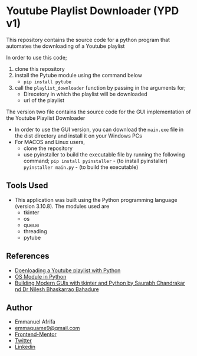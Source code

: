 # Youtube Playlist Downloader (YPD v1)

This repository contains the source code for a python program that automates the downloading of a Youtube playlist

In order to use this code;
1. clone this repository
1. install the Pytube module using the command below
    - ```pip install pytube```
1. call the ```playlist_downloader``` function by passing in the arguments for;
    - Direcetory in which the playlist will be downloaded
    - url of the playlist

The version two file contains the source code for the GUI implementation of the Youtube Playlist Downloader
- In order to use the GUI version, you can download the ```main.exe``` file in the dist directory and install it on your Windows PCs
- For MACOS and Linux users,
    - clone the repository
    - use pyinstaller to build the executable file by running the following command;
        ```pip install pyinstaller``` - (to install pyinstaller)
        ```pyinstaller main.py``` - (to build the executable)

## Tools Used
-  This application was built using the Python programming language (version 3.10.8). The modules used are
    - tkinter
    - os
    - queue
    - threading
    - pytube
    

## References
- [Doenloading a Youtube playlist with Python](https://x.com/clcoding/status/1801801848304640129)
- [OS Module in Python](https://www.geeksforgeeks.org/os-module-python-examples/)
- [Building Modern GUIs with tkinter and Python by Saurabh Chandrakar nd Dr Nilesh Bhaskarrao Bahadure](https://www.bing.com/ck/a?!&&p=d61167f3e6f2360cJmltdHM9MTcxODQ5NjAwMCZpZ3VpZD0zODg3OGRmNC0zZTU3LTZiNTUtM2U1MC05ZTA3M2ZlYzZhNjAmaW5zaWQ9NTE4Mw&ptn=3&ver=2&hsh=3&fclid=38878df4-3e57-6b55-3e50-9e073fec6a60&psq=building+modern+guis+with+tkinter+and+python+saurabh+chandrakar&u=a1aHR0cHM6Ly9hcmNoaXZlLm9yZy9kZXRhaWxzL2J1aWxkaW5nLW1vZGVybi1ndWlzLXdpdGgtdGtpbnRlci1hbmQtcHl0aG9uLTIwMjM&ntb=1)


## Author
- Emmanuel Afrifa
- [emmaquame9@gmail.com](mailto:emmaquame9@gmail.com)
- [Frontend-Mentor](https://www.frontendmentor.io/profile/Emmanuel-Afrifa)
- [Twitter](https://twitter.com/Emma33712365)
- [Linkedin](https://www.linkedin.com/in/emmanuel-afrifa-840674214/)